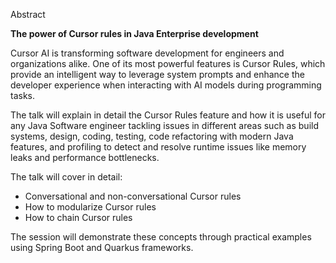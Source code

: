 Abstract

**The power of Cursor rules in Java Enterprise development**

Cursor AI is transforming software development for engineers and organizations alike. One of its most powerful features is Cursor Rules, which provide an intelligent way to leverage system prompts and enhance the developer experience when interacting with AI models during programming tasks. 

The talk will explain in detail the Cursor Rules feature and how it is useful for any Java Software engineer tackling issues in different areas such as build systems, design, coding, testing, code refactoring with modern Java features, and profiling to detect and resolve runtime issues like memory leaks and performance bottlenecks.

The talk will cover in detail:

- Conversational and non-conversational Cursor rules
- How to modularize Cursor rules
- How to chain Cursor rules

The session will demonstrate these concepts through practical examples using Spring Boot and Quarkus frameworks.